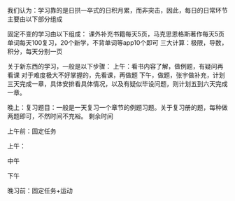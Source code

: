 我们认为：学习靠的是日拱一卒式的日积月累，而非突击，因此，每日的日常环节主要由以下部分组成

固定不变的学习由以下组成：
课外补充书籍每天5页，马克思恩格斯著作每天5页
单词每天100复习，20个新学，不背单词等app10个即可
三大计算：极限，导数，积分，每天分别一页

关于新东西的学习，一般是以下步骤：
上午：看书内容了解，做例题，有疑问再看课
对于难度极大不好掌握的，先看课，再做题
下午，做题，张宇做补充，计划三天完成一章，具体安排看具体情况，以及有疑似毕设问题，则计划五到六天完成一章。

晚上：复习题目：一般是一天复习一个章节的例题习题。关于复习册的题，每种做两题即可，不然时间不充裕。
剩余时间

上午前：固定任务

上午：

中午

下午

晚习前：固定任务+运动

